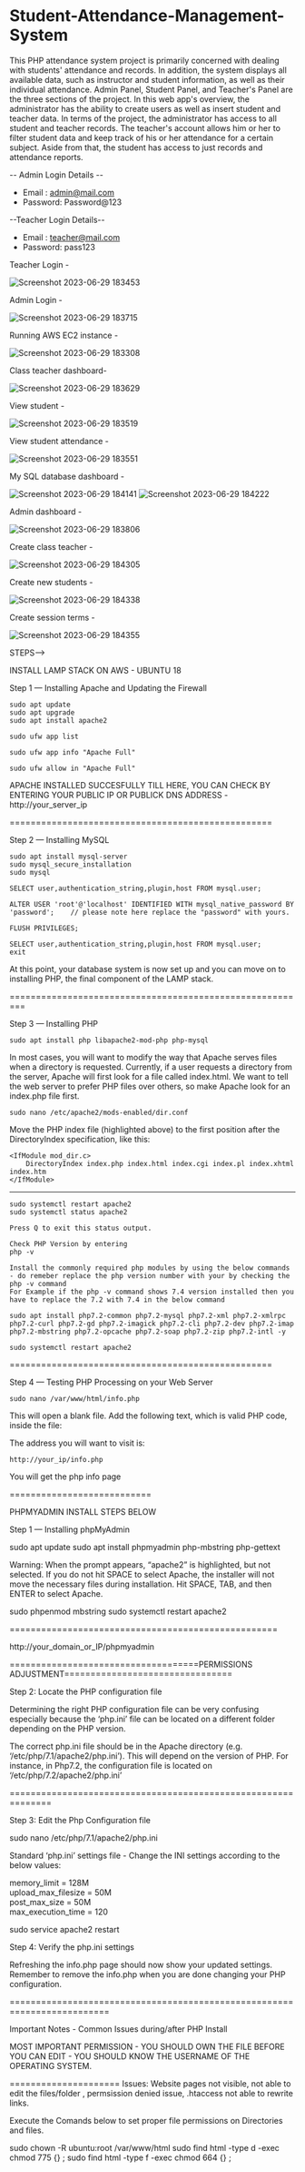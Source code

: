 # Student-Attendance-Management-System
This PHP attendance system project is primarily concerned with dealing with students' attendance and records. In addition, the system displays all available data, such as instructor and student information, as well as their individual attendance. Admin Panel, Student Panel, and Teacher's Panel are the three sections of the project. In this web app's overview, the administrator has the ability to create users as well as insert student and teacher data. In terms of the project, the administrator has access to all student and teacher records. The teacher's account allows him or her to filter student data and keep track of his or her attendance for a certain subject. Aside from that, the student has access to just records and attendance reports.

-- Admin Login Details --

* Email   : admin@mail.com
* Password: Password@123

--Teacher Login Details--

* Email   : teacher@mail.com
* Password: pass123

Teacher Login - 

![Screenshot 2023-06-29 183453](https://github.com/swagatx1/STUDENT-ATTENDANCE-SYSTEM/assets/113201534/43477b42-55a2-4bcd-8c27-ff49c95d6617)

Admin Login - 

![Screenshot 2023-06-29 183715](https://github.com/swagatx1/STUDENT-ATTENDANCE-SYSTEM/assets/113201534/7be3f8e3-e1af-478c-98f5-fa0537f81cad)

Running AWS EC2 instance - 

![Screenshot 2023-06-29 183308](https://github.com/swagatx1/STUDENT-ATTENDANCE-SYSTEM/assets/113201534/8d95efa9-3e04-4a63-b612-c0874d9f59f4)

Class teacher dashboard-

![Screenshot 2023-06-29 183629](https://github.com/swagatx1/STUDENT-ATTENDANCE-SYSTEM/assets/113201534/19be7b48-c167-46c6-b2f0-721ce96e309a)

View student -

![Screenshot 2023-06-29 183519](https://github.com/swagatx1/STUDENT-ATTENDANCE-SYSTEM/assets/113201534/dc484c3d-bd14-4835-9203-f80fa53374ee)

View student attendance - 

![Screenshot 2023-06-29 183551](https://github.com/swagatx1/STUDENT-ATTENDANCE-SYSTEM/assets/113201534/eba8128a-6d36-4a83-b8d1-3fce34296483)

My SQL database dashboard - 

![Screenshot 2023-06-29 184141](https://github.com/swagatx1/STUDENT-ATTENDANCE-SYSTEM/assets/113201534/e7f1ac90-b76f-4dec-843d-d09aae537bae)
![Screenshot 2023-06-29 184222](https://github.com/swagatx1/STUDENT-ATTENDANCE-SYSTEM/assets/113201534/cf5c41e7-4cd7-4a9e-875e-5047cb45f6cb)

Admin dashboard - 

![Screenshot 2023-06-29 183806](https://github.com/swagatx1/STUDENT-ATTENDANCE-SYSTEM/assets/113201534/099f8deb-17b3-4991-ac64-51a2478ee958)

Create class teacher - 

![Screenshot 2023-06-29 184305](https://github.com/swagatx1/STUDENT-ATTENDANCE-SYSTEM/assets/113201534/5ab9f552-fee2-4b43-9664-de1ed13e4215)

Create new students - 

![Screenshot 2023-06-29 184338](https://github.com/swagatx1/STUDENT-ATTENDANCE-SYSTEM/assets/113201534/72c414d5-24ac-4766-895a-62fa13459128)

Create session terms - 

![Screenshot 2023-06-29 184355](https://github.com/swagatx1/STUDENT-ATTENDANCE-SYSTEM/assets/113201534/9a9fb724-d246-4ee1-9867-c9b2953c1e5b)


STEPS-->

INSTALL LAMP STACK ON AWS - UBUNTU 18

Step 1 — Installing Apache and Updating the Firewall

	sudo apt update
	sudo apt upgrade
	sudo apt install apache2

	sudo ufw app list

	sudo ufw app info "Apache Full"

	sudo ufw allow in "Apache Full"

APACHE INSTALLED SUCCESFULLY TILL HERE, YOU CAN CHECK BY ENTERING YOUR PUBLIC IP OR PUBLICK DNS ADDRESS - http://your_server_ip

==================================================

Step 2 — Installing MySQL

	sudo apt install mysql-server
	sudo mysql_secure_installation
	sudo mysql
	
	SELECT user,authentication_string,plugin,host FROM mysql.user;
	
	ALTER USER 'root'@'localhost' IDENTIFIED WITH mysql_native_password BY 'password';    // please note here replace the "password" with yours.
	
	FLUSH PRIVILEGES;
	
	SELECT user,authentication_string,plugin,host FROM mysql.user;
	exit
	
At this point, your database system is now set up and you can move on to installing PHP, the final component of the LAMP stack.


=========================================================


Step 3 — Installing PHP

	sudo apt install php libapache2-mod-php php-mysql
	
In most cases, you will want to modify the way that Apache serves files when a directory is requested. Currently, if a user requests a directory from the server, Apache will first look for a file called index.html. We want to tell the web server to prefer PHP files over others, so make Apache look for an index.php file first.

	sudo nano /etc/apache2/mods-enabled/dir.conf
	
Move the PHP index file (highlighted above) to the first position after the DirectoryIndex specification, like this:

	<IfModule mod_dir.c>
	    DirectoryIndex index.php index.html index.cgi index.pl index.xhtml index.htm
	</IfModule>	

-----------------------------------

	sudo systemctl restart apache2
	sudo systemctl status apache2

	Press Q to exit this status output.
	
	Check PHP Version by entering 
	php -v

	Install the commonly required php modules by using the below commands - do remeber replace the php version number with your by checking the php -v command 
	For Example if the php -v command shows 7.4 version installed then you have to replace the 7.2 with 7.4 in the below command
	
	sudo apt install php7.2-common php7.2-mysql php7.2-xml php7.2-xmlrpc php7.2-curl php7.2-gd php7.2-imagick php7.2-cli php7.2-dev php7.2-imap php7.2-mbstring php7.2-opcache php7.2-soap php7.2-zip php7.2-intl -y
	
	sudo systemctl restart apache2
	
==================================================
	
Step 4 — Testing PHP Processing on your Web Server

	sudo nano /var/www/html/info.php
	
This will open a blank file. Add the following text, which is valid PHP code, inside the file:
	<?php
	phpinfo();
	?>

	
The address you will want to visit is:

	http://your_ip/info.php
	
You will get the php info page

===========================


PHPMYADMIN INSTALL STEPS BELOW

Step 1 — Installing phpMyAdmin

  sudo apt update
  sudo apt install phpmyadmin php-mbstring php-gettext

Warning: When the prompt appears, “apache2” is highlighted, but not selected. If you do not hit SPACE to select Apache, the installer will not move the necessary files during installation. Hit SPACE, TAB, and then ENTER to select Apache.

  sudo phpenmod mbstring
  sudo systemctl restart apache2

===================================================

http://your_domain_or_IP/phpmyadmin


====================================PERMISSIONS ADJUSTMENT================================

Step 2: Locate the PHP configuration file

Determining the right PHP configuration file can be very confusing especially because the ‘php.ini’ file can be located on a different folder depending on the PHP version.

The correct php.ini file should be in the Apache directory (e.g. ‘/etc/php/7.1/apache2/php.ini’). This will depend on the version of PHP. For instance, in Php7.2, the configuration file is located on ‘/etc/php/7.2/apache2/php.ini’

==============================================================

Step 3: Edit the Php Configuration file

  sudo nano /etc/php/7.1/apache2/php.ini


Standard ‘php.ini’ settings file - Change the INI settings according to the below values:

  memory_limit  = 128M           
  upload_max_filesize   = 50M                       
  post_max_size = 50M    
  max_execution_time = 120

  sudo service apache2 restart
  
Step 4: Verify the php.ini settings
  
  Refreshing the info.php page should now show your updated settings. Remember to remove the info.php when you are done changing your PHP configuration.
  
=========================================================================

Important Notes - Common Issues during/after PHP Install

MOST IMPORTANT
PERMISSION - YOU SHOULD OWN THE FILE BEFORE YOU CAN EDIT - YOU SHOULD KNOW THE USERNAME OF THE OPERATING SYSTEM.

=====================
Issues: Website pages not visible, not able to edit the files/folder , permsission denied issue, .htaccess not able to rewrite links.

Execute the Comands below to set proper file permissions on  Directories and files.

sudo chown -R ubuntu:root /var/www/html
sudo find html -type d -exec chmod 775 {} \;
sudo find html -type f -exec chmod 664 {} \;

